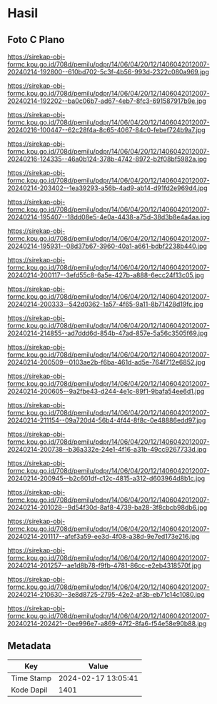 # Hasil

## Foto C Plano

https://sirekap-obj-formc.kpu.go.id/708d/pemilu/pdpr/14/06/04/20/12/1406042012007-20240214-192800--610bd702-5c3f-4b56-993d-2322c080a969.jpg

https://sirekap-obj-formc.kpu.go.id/708d/pemilu/pdpr/14/06/04/20/12/1406042012007-20240214-192202--ba0c06b7-ad67-4eb7-8fc3-691587917b9e.jpg

https://sirekap-obj-formc.kpu.go.id/708d/pemilu/pdpr/14/06/04/20/12/1406042012007-20240216-100447--62c28f4a-8c65-4067-84c0-febef724b9a7.jpg

https://sirekap-obj-formc.kpu.go.id/708d/pemilu/pdpr/14/06/04/20/12/1406042012007-20240216-124335--46a0b124-378b-4742-8972-b2f08bf5982a.jpg

https://sirekap-obj-formc.kpu.go.id/708d/pemilu/pdpr/14/06/04/20/12/1406042012007-20240214-203402--1ea39293-a56b-4ad9-ab14-d91fd2e969d4.jpg

https://sirekap-obj-formc.kpu.go.id/708d/pemilu/pdpr/14/06/04/20/12/1406042012007-20240214-195407--18dd08e5-4e0a-4438-a75d-38d3b8e4a4aa.jpg

https://sirekap-obj-formc.kpu.go.id/708d/pemilu/pdpr/14/06/04/20/12/1406042012007-20240214-195931--08d37b67-3960-40a1-a661-bdbf2238b440.jpg

https://sirekap-obj-formc.kpu.go.id/708d/pemilu/pdpr/14/06/04/20/12/1406042012007-20240214-200117--3efd55c8-6a5e-427b-a888-6ecc24f13c05.jpg

https://sirekap-obj-formc.kpu.go.id/708d/pemilu/pdpr/14/06/04/20/12/1406042012007-20240214-200333--542d0362-1a57-4f65-9a11-8b71428d19fc.jpg

https://sirekap-obj-formc.kpu.go.id/708d/pemilu/pdpr/14/06/04/20/12/1406042012007-20240214-214855--ad7ddd6d-854b-47ad-857e-5a56c3505f69.jpg

https://sirekap-obj-formc.kpu.go.id/708d/pemilu/pdpr/14/06/04/20/12/1406042012007-20240214-200509--0103ae2b-f6ba-461d-ad5e-764f712e6852.jpg

https://sirekap-obj-formc.kpu.go.id/708d/pemilu/pdpr/14/06/04/20/12/1406042012007-20240214-200605--9a2fbe43-d244-4e1c-89f1-9bafa54ee6d1.jpg

https://sirekap-obj-formc.kpu.go.id/708d/pemilu/pdpr/14/06/04/20/12/1406042012007-20240214-211154--09a720d4-56b4-4f44-8f8c-0e48886edd97.jpg

https://sirekap-obj-formc.kpu.go.id/708d/pemilu/pdpr/14/06/04/20/12/1406042012007-20240214-200738--b36a332e-24e1-4f16-a31b-49cc9267733d.jpg

https://sirekap-obj-formc.kpu.go.id/708d/pemilu/pdpr/14/06/04/20/12/1406042012007-20240214-200945--b2c601df-c12c-4815-a312-d603964d8b1c.jpg

https://sirekap-obj-formc.kpu.go.id/708d/pemilu/pdpr/14/06/04/20/12/1406042012007-20240214-201028--9d54f30d-8af8-4739-ba28-3f8cbcb98db6.jpg

https://sirekap-obj-formc.kpu.go.id/708d/pemilu/pdpr/14/06/04/20/12/1406042012007-20240214-201117--afef3a59-ee3d-4f08-a38d-9e7ed173e216.jpg

https://sirekap-obj-formc.kpu.go.id/708d/pemilu/pdpr/14/06/04/20/12/1406042012007-20240214-201257--ae1d8b78-f9fb-4781-86cc-e2eb4318570f.jpg

https://sirekap-obj-formc.kpu.go.id/708d/pemilu/pdpr/14/06/04/20/12/1406042012007-20240214-210630--3e8d8725-2795-42e2-af3b-eb71c14c1080.jpg

https://sirekap-obj-formc.kpu.go.id/708d/pemilu/pdpr/14/06/04/20/12/1406042012007-20240214-202421--0ee996e7-a869-47f2-8fa6-f54e58e90b88.jpg


## Metadata

| Key        | Value               |
| ---------- | ------------------- |
| Time Stamp | 2024-02-17 13:05:41 |
| Kode Dapil | 1401                |



